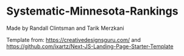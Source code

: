 # Systematic-Minnesota-Rankings

Made by Randall Clintsman and Tarik Merzkani

Template from: https://creativedesignsguru.com/ and https://github.com/ixartz/Next-JS-Landing-Page-Starter-Template
